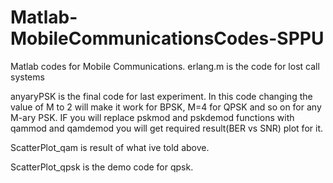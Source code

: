 # Matlab-MobileCommunicationsCodes-SPPU
Matlab codes for Mobile Communications.
erlang.m is the code for lost call systems

anyaryPSK is the final code for last experiment. In this code changing the value of M to 2 will make it work for BPSK, M=4 for QPSK and so on
for any M-ary PSK. IF you will replace pskmod and pskdemod functions with qammod and qamdemod you will get required result(BER vs SNR) plot
for it.

ScatterPlot_qam is result of what ive told above.

ScatterPlot_qpsk is the demo code for qpsk.
